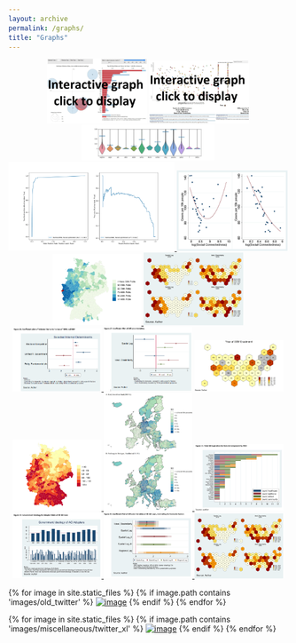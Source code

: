 ```yaml
---
layout: archive
permalink: /graphs/
title: "Graphs"
---
```


<p align="middle">
<a href="../images/erame/lda-mallet-10.html">
    <img src="../images/erame/old_topic_model.jpg" width="180" /></a>
<a href="../images/miscellaneous/emoji_about-ISIS-v-non.html">
    <img src="../images/miscellaneous/emoji_about-ISIS-v-non.jpg" width="180" /></a>
<a href="../images/motra2022/violins_means.jpg">
    <img src="../images/motra2022/violins_means.jpg" width="240" /></a>  
<a href="../images/motra2022/curves.jpg">
    <img src="../images/motra2022/curves.jpg" width="300" /> </a>
<a href="../images/social_connectedness/f3_binscatter.jpeg">
    <img src="../images/social_connectedness/f3_binscatter.jpeg" width="200" /> </a>
<a href="../images/social_connectedness/heinsberg_connectedness.jpeg">
    <img src="../images/social_connectedness/heinsberg_connectedness.jpeg" width="160" /> </a>
<a href="../images/dissertation/5.jpg">
    <img src="../images/dissertation/5.jpg" width="180" /></a> 
<a href="../images/book/26_coefficient_plot.png"> 
    <img src="../images/book/26_coefficient_plot.png" width="160" /> </a> 
<a href="../images/book/27_coefficient_plot.png">
    <img src="../images/book/27_coefficient_plot.png" width="160" /></a>
<a href="../images/book/8_map.png"> 
    <img src="../images/book/8_map.png" width="160" /> </a>
<a href="../images/social_connectedness/covid_germany.jpeg">
    <img src="../images/social_connectedness/covid_germany.jpeg" width="160" />  </a>
<a href="../images/social_connectedness/kiel_freiburg_europe.jpeg">
    <img src="../images/social_connectedness/kiel_freiburg_europe.jpeg" width="160" /> </a>
  <a href="../images/dissertation/2.jpg">
    <img src="../images/dissertation/2.jpg" width="160" /> </a>
<a href="../images/dissertation/3.jpg">
    <img src="../images/dissertation/3.jpg" width="160" /> </a>
<a href="../images/dissertation/4.jpg">
    <img src="../images/dissertation/4.jpg" width="160" /> </a>
<a href="../images/dissertation/5.jpg">
    <img src="../images/dissertation/5.jpg" width="160" /></a>

{% for image in site.static_files %}
    {% if image.path contains 'images/old_twitter' %}
<a href="{{ site.baseurl }}{{ image.path }}">
<img src="{{ site.baseurl }}{{ image.path }}" alt="image" width="180" /></a>
    {% endif %}
{% endfor %}

{% for image in site.static_files %}
    {% if image.path contains 'images/miscellaneous/twitter_xl' %}
<a href="{{ site.baseurl }}{{ image.path }}">
<img src="{{ site.baseurl }}{{ image.path }}" alt="image" width="100" /></a>
    {% endif %}
{% endfor %}
</p>